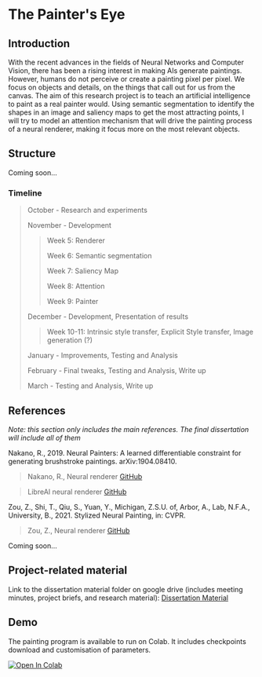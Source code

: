 # The Painter's Eye

## Introduction

With the recent advances in the fields of Neural Networks and Computer Vision, there has been a rising interest in making AIs generate paintings. However, humans do not perceive or create a painting pixel per pixel. We focus on objects and details, on the things that call out for us from the canvas.
The aim of this research project is to teach an artificial intelligence to paint as a real painter would. Using semantic segmentation to identify the shapes in an image and saliency maps to get the most attracting points, I will try to model an attention mechanism that will drive the painting process of a neural renderer, making it focus more on the most relevant objects.

## Structure

Coming soon...

### Timeline

> October - Research and experiments
>
> November - Development
>> Week 5: Renderer
>> 
>> Week 6: Semantic segmentation
>> 
>> Week 7: Saliency Map
>> 
>> Week 8: Attention
>> 
>> Week 9: Painter
>>  
> December - Development, Presentation of results
>> Week 10-11: Intrinsic style transfer, Explicit Style transfer, Image generation (?)
>> 
> January - Improvements, Testing and Analysis
> 
> February - Final tweaks, Testing and Analysis, Write up
> 
> March - Testing and Analysis, Write up

## References

*Note: this section only includes the main references. The final dissertation will include all of them*

Nakano, R., 2019. Neural Painters: A learned differentiable constraint for generating brushstroke paintings. arXiv:1904.08410.

> Nakano, R., Neural renderer [GitHub](https://github.com/reiinakano/neural-painters-pytorch/tree/master/neural_painters)

> LibreAI neural renderer [GitHub](https://github.com/libreai/neural-painters-x)

Zou, Z., Shi, T., Qiu, S., Yuan, Y., Michigan, Z.S.U. of, Arbor, A., Lab, N.F.A., University, B., 2021. Stylized Neural Painting, in: CVPR.

> Zou, Z., Neural renderer [GitHub](https://github.com/jiupinjia/stylized-neural-painting)

Coming soon...

## Project-related material

Link to the dissertation material folder on google drive (includes meeting minutes, project briefs, and research material):
[Dissertation Material](https://drive.google.com/drive/folders/1G2O_FanmPbNt1FlOE2I4gvPyI7F_sztO?usp=sharing)

## Demo

The painting program is available to run on Colab. It includes checkpoints download and customisation of parameters.

[![Open In Colab](https://colab.research.google.com/assets/colab-badge.svg)](https://colab.research.google.com/drive/1Knl2XOdvjRWYU1qFSDlSq8Zwh-ifL1fA?usp=sharing)

